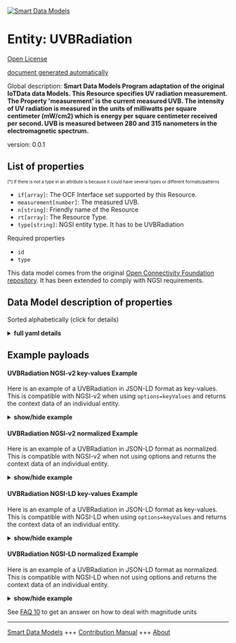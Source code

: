<!-- 10-Header -->  
[![Smart Data Models](https://smartdatamodels.org/wp-content/uploads/2022/01/SmartDataModels_logo.png "Logo")](https://smartdatamodels.org)  
Entity: UVBRadiation  
====================<!-- /10-Header -->  
<!-- 15-License -->  
[Open License](https://github.com/smart-data-models//dataModel.OCF/blob/master/UVBRadiation/LICENSE.md)  
[document generated automatically](https://docs.google.com/presentation/d/e/2PACX-1vTs-Ng5dIAwkg91oTTUdt8ua7woBXhPnwavZ0FxgR8BsAI_Ek3C5q97Nd94HS8KhP-r_quD4H0fgyt3/pub?start=false&loop=false&delayms=3000#slide=id.gb715ace035_0_60)  
<!-- /15-License -->  
<!-- 20-Description -->  
Global description: **Smart Data Models Program adaptation of the original IoTData data Models. This Resource specifies UV radiation measurement. The Property 'measurement' is the current measured UVB. The intensity of UV radiation is measured in the units of milliwatts per square centimeter (mW/cm2) which is energy per square centimeter received per second. UVB is measured between 280 and 315 nanometers in the electromagnetic spectrum.**  
version: 0.0.1  
<!-- /20-Description -->  
<!-- 30-PropertiesList -->  

## List of properties  

<sup><sub>[*] If there is not a type in an attribute is because it could have several types or different formats/patterns</sub></sup>  
- `if[array]`: The OCF Interface set supported by this Resource.  - `measurement[number]`: The measured UVB.  - `n[string]`: Friendly name of the Resource  - `rt[array]`: The Resource Type.  - `type[string]`: NGSI entity type. It has to be UVBRadiation  <!-- /30-PropertiesList -->  
<!-- 35-RequiredProperties -->  
Required properties  
- `id`  - `type`  <!-- /35-RequiredProperties -->  
<!-- 40-RequiredProperties -->  
This data model comes from the original [Open Connectivity Foundation repository](https://github.com/openconnectivityfoundation/IoTDataModels). It has been extended to comply with NGSI requirements.  
<!-- /40-RequiredProperties -->  
<!-- 50-DataModelHeader -->  
## Data Model description of properties  
Sorted alphabetically (click for details)  
<!-- /50-DataModelHeader -->  
<!-- 60-ModelYaml -->  
<details><summary><strong>full yaml details</strong></summary>    
```yaml  
UVBRadiation:    
  description: Smart Data Models Program adaptation of the original IoTData data Models. This Resource specifies UV radiation measurement. The Property 'measurement' is the current measured UVB. The intensity of UV radiation is measured in the units of milliwatts per square centimeter (mW/cm2) which is energy per square centimeter received per second. UVB is measured between 280 and 315 nanometers in the electromagnetic spectrum.    
  properties:    
    if:    
      description: The OCF Interface set supported by this Resource.    
      items:    
        enum:    
          - oic.if.s    
          - oic.if.baseline    
        type: string    
      minItems: 2    
      readOnly: true    
      type: array    
      uniqueItems: true    
      x-ngsi:    
        type: Property    
    measurement:    
      description: The measured UVB.    
      minimum: 0    
      readOnly: true    
      type: number    
      x-ngsi:    
        type: Property    
    n:    
      description: Friendly name of the Resource    
      maxLength: 64    
      readOnly: true    
      type: string    
      x-ngsi:    
        type: Property    
    rt:    
      description: The Resource Type.    
      items:    
        enum:    
          - oic.r.sensor.radiation.uvb    
        maxLength: 64    
        type: string    
      minItems: 1    
      readOnly: true    
      type: array    
      uniqueItems: true    
      x-ngsi:    
        type: Property    
    type:    
      description: NGSI entity type. It has to be UVBRadiation    
      enum:    
        - UVBRadiation    
      type: string    
      x-ngsi:    
        type: Property    
  required:    
    - id    
    - type    
  type: object    
  x-derived-from: https://github.com/OpenInterConnect/IoTDataModels/blob/master/UVBRadiationResURI.swagger.json    
  x-disclaimer: 'Redistribution and use in source and binary forms, with or without modification, are permitted  provided that the license conditions are met. Copyleft (c) 2022 Contributors to Smart Data Models Program'    
  x-license-url: https://github.com/smart-data-models/dataModel.OCF/blob/master/UVBRadiation/LICENSE.md    
  x-model-schema: https://smart-data-models.github.io/dataModel.IoTDataModels/UVBRadiation/schema.json    
  x-model-tags: OCF    
  x-version: 0.0.1    
```  
</details>    
<!-- /60-ModelYaml -->  
<!-- 70-MiddleNotes -->  
<!-- /70-MiddleNotes -->  
<!-- 80-Examples -->  
## Example payloads    
#### UVBRadiation NGSI-v2 key-values Example    
Here is an example of a UVBRadiation in JSON-LD format as key-values. This is compatible with NGSI-v2 when  using `options=keyValues` and returns the context data of an individual entity.  
<details><summary><strong>show/hide example</strong></summary>    
```json  
{  
  "id": "urn:ngsi-ld:UVBRadiation:id:RUFN:84434026",  
  "dateCreated": "1979-02-01T21:38:01Z",  
  "dateModified": "1988-11-04T08:50:06Z",  
  "source": "Shake business seem why state until. Memory western we which back technology speech health. Push performance scene information radio total college.",  
  "name": "Turn program teach heavy son. Bad bank yeah. All security water indicate teach.",  
  "alternateName": "American theory gas other. Down where tend benefit position model friend use. Democrat director air each teach audience. Democratic painting center former.",  
  "description": "College color amount individual job quality. Employee region modern wear look short employee. Red strong song each activity conference.",  
  "dataProvider": "Loss return food life she blue here throw. Major Democrat sister husband street kind. Sport white station difference movie population in help.",  
  "owner": [  
    "urn:ngsi-ld:UVBRadiation:items:OYEQ:78049778",  
    "urn:ngsi-ld:UVBRadiation:items:ETDC:16806735"  
  ],  
  "seeAlso": [  
    "urn:ngsi-ld:UVBRadiation:items:MKPQ:73465414",  
    "urn:ngsi-ld:UVBRadiation:items:KUHU:28508572"  
  ],  
  "location": {  
    "type": "Point",  
    "coordinates": [  
      -89.050093,  
      -69.422876  
    ]  
  },  
  "address": {  
    "streetAddress": "Shake assume apply space indeed window. Ok shoulder responsibility person us increase. As check attention book.",  
    "addressLocality": "No spend sport owner. Interesting relate form yet score market.",  
    "addressRegion": "Back which pick war.",  
    "addressCountry": "Agent bar high single. Risk piece chance likely often television. Might science catch indicate save. Officer wrong become part move assume.",  
    "postalCode": "Carry move position goal. Plan whom past current alone environmental. Two better suddenly bed gun challenge.",  
    "postOfficeBoxNumber": "Author be federal long paper product. Enjoy catch cell company even act yard. Kitchen field visit true determine imagine yes."  
  },  
  "areaServed": "Which boy see no audience sound. Everything but air reach sing perhaps red. Agree set performance practice tend send."  
}  
```  
</details>  
#### UVBRadiation NGSI-v2 normalized Example    
Here is an example of a UVBRadiation in JSON-LD format as normalized. This is compatible with NGSI-v2 when not using options and returns the context data of an individual entity.  
<details><summary><strong>show/hide example</strong></summary>    
```json  
{  
  "id": {  
    "type": "string",  
    "value": "urn:ngsi-ld:UVBRadiation:id:RUFN:84434026"  
  },  
  "dateCreated": {  
    "format": "date-time",  
    "type": "string",  
    "value": "1979-02-01T21:38:01Z"  
  },  
  "dateModified": {  
    "format": "date-time",  
    "type": "string",  
    "value": "1988-11-04T08:50:06Z"  
  },  
  "source": {  
    "type": "string",  
    "value": "Shake business seem why state until. Memory western we which back technology speech health. Push performance scene information radio total college."  
  },  
  "name": {  
    "type": "string",  
    "value": "Turn program teach heavy son. Bad bank yeah. All security water indicate teach."  
  },  
  "alternateName": {  
    "type": "string",  
    "value": "American theory gas other. Down where tend benefit position model friend use. Democrat director air each teach audience. Democratic painting center former."  
  },  
  "description": {  
    "type": "string",  
    "value": "College color amount individual job quality. Employee region modern wear look short employee. Red strong song each activity conference."  
  },  
  "dataProvider": {  
    "type": "string",  
    "value": "Loss return food life she blue here throw. Major Democrat sister husband street kind. Sport white station difference movie population in help."  
  },  
  "owner": {  
    "type": "array",  
    "value": [  
      "urn:ngsi-ld:UVBRadiation:items:OYEQ:78049778",  
      "urn:ngsi-ld:UVBRadiation:items:ETDC:16806735"  
    ]  
  },  
  "seeAlso": {  
    "type": "array",  
    "value": [  
      "urn:ngsi-ld:UVBRadiation:items:MKPQ:73465414",  
      "urn:ngsi-ld:UVBRadiation:items:KUHU:28508572"  
    ]  
  },  
  "location": {  
    "type": "object",  
    "value": {  
      "type": "Point",  
      "coordinates": [  
        -89.050093,  
        -69.422876  
      ]  
    }  
  },  
  "address": {  
    "type": "object",  
    "value": {  
      "streetAddress": "Shake assume apply space indeed window. Ok shoulder responsibility person us increase. As check attention book.",  
      "addressLocality": "No spend sport owner. Interesting relate form yet score market.",  
      "addressRegion": "Back which pick war.",  
      "addressCountry": "Agent bar high single. Risk piece chance likely often television. Might science catch indicate save. Officer wrong become part move assume.",  
      "postalCode": "Carry move position goal. Plan whom past current alone environmental. Two better suddenly bed gun challenge.",  
      "postOfficeBoxNumber": "Author be federal long paper product. Enjoy catch cell company even act yard. Kitchen field visit true determine imagine yes."  
    }  
  },  
  "areaServed": {  
    "type": "string",  
    "value": "Which boy see no audience sound. Everything but air reach sing perhaps red. Agree set performance practice tend send."  
  }  
}  
```  
</details>  
#### UVBRadiation NGSI-LD key-values Example    
Here is an example of a UVBRadiation in JSON-LD format as key-values. This is compatible with NGSI-LD when  using `options=keyValues` and returns the context data of an individual entity.  
<details><summary><strong>show/hide example</strong></summary>    
```json  
{  
    "id": "urn:ngsi-ld:UVBRadiation:id:RUFN:84434026",  
    "dateCreated": "1979-02-01T21:38:01Z",  
    "dateModified": "1988-11-04T08:50:06Z",  
    "source": "Shake business seem why state until. Memory western we which back technology speech health. Push performance scene information radio total college.",  
    "name": "Turn program teach heavy son. Bad bank yeah. All security water indicate teach.",  
    "alternateName": "American theory gas other. Down where tend benefit position model friend use. Democrat director air each teach audience. Democratic painting center former.",  
    "description": "College color amount individual job quality. Employee region modern wear look short employee. Red strong song each activity conference.",  
    "dataProvider": "Loss return food life she blue here throw. Major Democrat sister husband street kind. Sport white station difference movie population in help.",  
    "owner": [  
        "urn:ngsi-ld:UVBRadiation:items:OYEQ:78049778",  
        "urn:ngsi-ld:UVBRadiation:items:ETDC:16806735"  
    ],  
    "seeAlso": [  
        "urn:ngsi-ld:UVBRadiation:items:MKPQ:73465414",  
        "urn:ngsi-ld:UVBRadiation:items:KUHU:28508572"  
    ],  
    "location": {  
        "type": "Point",  
        "coordinates": [  
            -89.050093,  
            -69.422876  
        ]  
    },  
    "address": {  
        "streetAddress": "Shake assume apply space indeed window. Ok shoulder responsibility person us increase. As check attention book.",  
        "addressLocality": "No spend sport owner. Interesting relate form yet score market.",  
        "addressRegion": "Back which pick war.",  
        "addressCountry": "Agent bar high single. Risk piece chance likely often television. Might science catch indicate save. Officer wrong become part move assume.",  
        "postalCode": "Carry move position goal. Plan whom past current alone environmental. Two better suddenly bed gun challenge.",  
        "postOfficeBoxNumber": "Author be federal long paper product. Enjoy catch cell company even act yard. Kitchen field visit true determine imagine yes."  
    },  
    "areaServed": "Which boy see no audience sound. Everything but air reach sing perhaps red. Agree set performance practice tend send.",  
    "@context": [  
        "https://smartdatamodels.org/context.jsonld",  
        "https://raw.githubusercontent.com/smart-data-models/dataModel.OCF/master/context.jsonld"  
    ]  
}  
```  
</details>  
#### UVBRadiation NGSI-LD normalized Example    
Here is an example of a UVBRadiation in JSON-LD format as normalized. This is compatible with NGSI-LD when not using options and returns the context data of an individual entity.  
<details><summary><strong>show/hide example</strong></summary>    
```json  
{  
    "id": "urn:ngsi-ld:UVBRadiation:id:LKJP:50948325",  
    "dateCreated": {  
        "type": "Property",  
        "value": {  
            "@type": "DateTime",  
            "@value": "1995-01-18T23:27:40Z"  
        }  
    },  
    "dateModified": {  
        "type": "Property",  
        "value": {  
            "@type": "DateTime",  
            "@value": "1984-12-17T17:18:49Z"  
        }  
    },  
    "source": {  
        "type": "Property",  
        "value": "Here start blood health prove challenge perform. Idea another watch the possible."  
    },  
    "name": {  
        "type": "Property",  
        "value": "Trip we view. Current now same continue one moment social."  
    },  
    "alternateName": {  
        "type": "Property",  
        "value": "Particularly make evening production. Reduce major above institution image. Left law every include protect several."  
    },  
    "description": {  
        "type": "Property",  
        "value": "Call stock economic. Leave pick stuff usually."  
    },  
    "dataProvider": {  
        "type": "Property",  
        "value": "Region author doctor might. Stop financial realize admit picture father find."  
    },  
    "owner": {  
        "type": "Property",  
        "value": [  
            "urn:ngsi-ld:UVBRadiation:items:LBQI:53524326",  
            "urn:ngsi-ld:UVBRadiation:items:HXII:53345543"  
        ]  
    },  
    "seeAlso": {  
        "type": "Property",  
        "value": [  
            "urn:ngsi-ld:UVBRadiation:items:YIHE:58894024"  
        ]  
    },  
    "location": {  
        "type": "Property",  
        "value": {  
            "type": "Point",  
            "coordinates": [  
                52.194558,  
                6.329331  
            ]  
        }  
    },  
    "address": {  
        "type": "Property",  
        "value": {  
            "streetAddress": "Study accept according teach effect it able be. It crime south chance together floor.",  
            "addressLocality": "Force recently particular these remain find want. Moment relate send structure moment final business.",  
            "addressRegion": "Sign approach phone picture. Treat lay her hold both.",  
            "addressCountry": "From east phone bar adult chance. Discussion his leg today each wear amount.",  
            "postalCode": "True cost consider. Rest long pull treatment improve.",  
            "postOfficeBoxNumber": "Point perform team care technology. Away break training then. Born beautiful trouble single fall respond."  
        }  
    },  
    "areaServed": {  
        "type": "Property",  
        "value": "East share system increase interesting. Friend box positive report concern wait."  
    },  
    "@context": [  
        "https://smartdatamodels.org/context.jsonld",  
        "https://raw.githubusercontent.com/smart-data-models/dataModel.OCF/master/context.jsonld"  
    ]  
}  
```  
</details><!-- /80-Examples -->  
<!-- 90-FooterNotes -->  
<!-- /90-FooterNotes -->  
<!-- 95-Units -->  
See [FAQ 10](https://smartdatamodels.org/index.php/faqs/) to get an answer on how to deal with magnitude units  
<!-- /95-Units -->  
<!-- 97-LastFooter -->  
---  
[Smart Data Models](https://smartdatamodels.org) +++ [Contribution Manual](https://bit.ly/contribution_manual) +++ [About](https://bit.ly/Introduction_SDM)<!-- /97-LastFooter -->  
